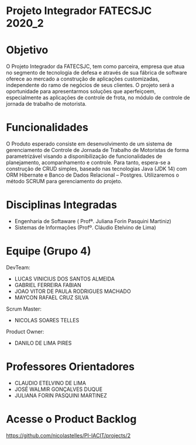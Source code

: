 # Projeto Integrador FATECSJC 2020_2

# Objetivo
O Projeto Integrador da FATECSJC, tem como parceira, empresa que atua no segmento de tecnologia de defesa e através de sua fábrica de software oferece ao mercado a construção de aplicações customizadas, independente do ramo de negócios de seus clientes. O projeto será a oportunidade para apresentarmos soluções que aperfeiçoem, especialmente as aplicações de controle de frota, no módulo de controle de jornada de trabalho de motorista.

# Funcionalidades
O Produto esperado consiste em desenvolvimento de um sistema de gerenciamento de Controle de Jornada de Trabalho de Motoristas de forma parametrizável visando a disponibilização de funcionalidades de planejamento, acompanhamento e controle. Para tanto, espera-se a construção de CRUD simples, baseado nas tecnologias Java (JDK 14) com ORM Hibernate e  Banco de Dados Relacional – Postgres. Utilizaremos o método SCRUM para gerenciamento do projeto.

# Disciplinas Integradas
- Engenharia de Softaware ( Profª. Juliana Forin Pasquini Martiniz) 
- Sistemas de Informações (Profº. Cláudio Etelvino de Lima)

# Equipe (Grupo 4)
DevTeam:
- LUCAS VINICIUS DOS SANTOS ALMEIDA
- GABRIEL FERREIRA FABIAN
- JOAO VITOR DE PAULA RODRIGUES MACHADO
- MAYCON RAFAEL CRUZ SILVA

Scrum Master:
- NICOLAS SOARES TELLES

Product Owner: 

- DANILO DE LIMA PIRES

# Professores Orientadores
- CLAUDIO ETELVINO DE LIMA
- JOSÉ WALMIR GONÇALVES DUQUE
- JULIANA FORIN PASQUINI MARTINEZ

# Acesse o Product Backlog
https://github.com/nicolastelles/PI-IACIT/projects/2
